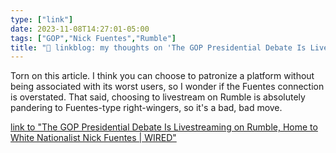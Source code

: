 ```yaml
---
type: ["link"]
date: 2023-11-08T14:27:01-05:00
tags: ["GOP","Nick Fuentes","Rumble"]
title: "🔗 linkblog: my thoughts on 'The GOP Presidential Debate Is Livestreaming on Rumble, Home to White Nationalist Nick Fuentes | WIRED'"
---
```

Torn on this article. I think you can choose to patronize a platform without being associated with its worst users, so I wonder if the Fuentes connection is overstated. That said, choosing to livestream on Rumble is absolutely pandering to Fuentes-type right-wingers, so it's a bad, bad move.

[link to "The GOP Presidential Debate Is Livestreaming on Rumble, Home to White Nationalist Nick Fuentes | WIRED"](https://www.wired.com/story/gop-debate-rumble-livestream-nick-fuentes/)
